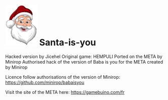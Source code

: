 <H1><img class="fit-picture" src="https://github.com/jicehel/Santa-is-you/blob/main/level%20editor/Santa.jpg" width="20%"> Santa-is-you</H1>


Hacked version by Jicehel
Original game: HEMPULI
Ported on the META by Minirop
Authorised hack of the version of Baba is you for the META created by Minirop

Licence follow authorisations of the version of Minirop: https://github.com/minirop/babaisyou

Visit the site of the META here: https://gamebuino.com/fr
